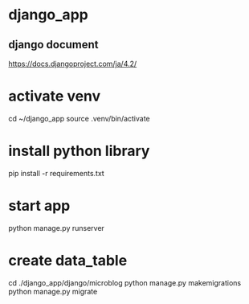 # django_app
## django document
https://docs.djangoproject.com/ja/4.2/

# activate venv
cd ~/django_app
source .venv/bin/activate

# install python library
pip install -r requirements.txt

# start app
python manage.py runserver

# create data_table
cd ./django_app/django/microblog python manage.py makemigrations
python manage.py migrate
